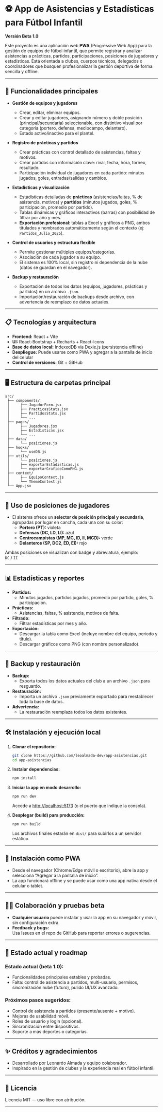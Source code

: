 
# ⚽ App de Asistencias y Estadísticas para Fútbol Infantil

**Versión Beta 1.0**

Este proyecto es una aplicación web **PWA** (Progressive Web App) para la gestión de equipos de fútbol infantil, que permite registrar y analizar asistencias a prácticas, partidos, participaciones, posiciones de jugadores y estadísticas. Está orientada a clubes, cuerpos técnicos, delegados o coordinadores que busquen profesionalizar la gestión deportiva de forma sencilla y offline.

---

## 🚀 Funcionalidades principales

- **Gestión de equipos y jugadores**  
  - Crear, editar, eliminar equipos.
  - Crear y editar jugadores, asignando número y doble posición (principal/secundaria) seleccionable, con distintivo visual por categoría (portero, defensa, mediocampo, delantero).
  - Estado activo/inactivo para el plantel.

- **Registro de prácticas y partidos**  
  - Crear prácticas con control detallado de asistencias, faltas y motivos.
  - Crear partidos con información clave: rival, fecha, hora, torneo, resultado.
  - Participación individual de jugadores en cada partido: minutos jugados, goles, entradas/salidas y cambios.

- **Estadísticas y visualización**  
  - Estadísticas detalladas de **prácticas** (asistencias/faltas, % de asistencia, motivos) y **partidos** (minutos jugados, goles, % participación, promedio por partido).
  - Tablas dinámicas y gráficos interactivos (barras) con posibilidad de filtrar por año y mes.
  - **Exportación profesional**: tablas a Excel y gráficos a PNG, ambos titulados y nombrados automáticamente según el contexto (ej: `Partidos_Julio_2025`).

- **Control de usuarios y estructura flexible**  
  - Permite gestionar múltiples equipos/categorías.
  - Asociación de cada jugador a su equipo.
  - El sistema es 100% local, sin registro ni dependencia de la nube (datos se guardan en el navegador).

- **Backup y restauración**
  - Exportación de todos los datos (equipos, jugadores, prácticas y partidos) en un archivo `.json`.
  - Importación/restauración de backups desde archivo, con advertencia de reemplazo de datos actuales.

---

## 📋 Tecnologías y arquitectura

- **Frontend:** React + Vite
- **UI:** React-Bootstrap + Recharts + React-Icons
- **Base de datos local:** IndexedDB vía Dexie.js (persistencia offline)
- **Despliegue:** Puede usarse como PWA y agregar a la pantalla de inicio del celular
- **Control de versiones:** Git + GitHub

---

## 🖥️ Estructura de carpetas principal

```
src/
 ├── components/
 │     ├── JugadorForm.jsx
 │     ├── PracticasStats.jsx
 │     ├── PartidosStats.jsx
 │     └── ...
 ├── pages/
 │     ├── Jugadores.jsx
 │     ├── Estadisticas.jsx
 │     └── ...
 ├── data/
 │     └── posiciones.js
 ├── hooks/
 │     └── useDB.js
 ├── utils/
 │     └── posiciones.js
 │     ├── exportarEstadisticas.js
 │     └── exportarGraficoComoPNG.js
 ├── context/
 │     ├── EquipoContext.js
 │     └── ThemeContext.js
 └── App.jsx
```

---

## 📝 Uso de posiciones de jugadores

- El sistema ofrece un **selector de posición principal y secundaria**, agrupadas por lugar en cancha, cada una con su color:
  - **Portero (PT):** violeta
  - **Defensas (DC, LD, LI):** azul
  - **Centrocampistas (MP, MC, ID, II, MCD):** verde
  - **Delanteros (SP, DC2, ED, EI):** rojo

Ambas posiciones se visualizan con badge y abreviatura, ejemplo:  
`DC` / `II`

---

## 📊 Estadísticas y reportes

- **Partidos:**  
  - Minutos jugados, partidos jugados, promedio por partido, goles, % participación.
- **Prácticas:**  
  - Asistencias, faltas, % asistencia, motivos de falta.
- **Filtrado:**  
  - Filtrar estadísticas por mes y año.
- **Exportación:**  
  - Descargar la tabla como Excel (incluye nombre del equipo, periodo y título).
  - Descargar gráficos como PNG (con nombre personalizado).

---

## 🔄 Backup y restauración

- **Backup:**  
  - Exporta todos los datos actuales del club a un archivo `.json` para resguardo.
- **Restauración:**  
  - Importa un archivo `.json` previamente exportado para reestablecer toda la base de datos.
- **Advertencia:**  
  - La restauración reemplaza todos los datos existentes.

---

## 🛠️ Instalación y ejecución local

1. **Clonar el repositorio:**
   ```sh
   git clone https://github.com/leoalmada-dev/app-asistencias.git
   cd app-asistencias
   ```

2. **Instalar dependencias:**
   ```sh
   npm install
   ```

3. **Iniciar la app en modo desarrollo:**
   ```sh
   npm run dev
   ```
   Accede a [http://localhost:5173](http://localhost:5173) (o el puerto que indique la consola).

4. **Desplegar (build) para producción:**
   ```sh
   npm run build
   ```
   Los archivos finales estarán en `dist/` para subirlos a un servidor estático.

---

## 📱 Instalación como PWA

- Desde el navegador (Chrome/Edge móvil o escritorio), abre la app y selecciona “Agregar a la pantalla de inicio”.
- La app funcionará offline y se puede usar como una app nativa desde el celular o tablet.

---

## 🧑‍💻 Colaboración y pruebas beta

- **Cualquier usuario** puede instalar y usar la app en su navegador y móvil, sin configuración extra.
- **Feedback y bugs:**  
  Usa Issues en el repo de GitHub para reportar errores o sugerencias.

---

## 🚦 Estado actual y roadmap

### Estado actual (beta 1.0):
- Funcionalidades principales estables y probadas.
- Falta: control de asistencia a partidos, multi-usuario, permisos, sincronización nube (futuro), pulido UI/UX avanzado.

### Próximos pasos sugeridos:
- Control de asistencia a partidos (presente/ausente + motivo).
- Mejoras de usabilidad móvil.
- Roles de usuario y login (opcional).
- Sincronización entre dispositivos.
- Soporte a más deportes o categorías.

---

## ✨ Créditos y agradecimientos

- Desarrollado por Leonardo Almada y equipo colaborador.
- Inspirado en la gestión de clubes y la experiencia real en fútbol infantil.

---

## 📝 Licencia

Licencia MIT — uso libre con atribución.

---
